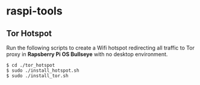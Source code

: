 # raspi-tools

## Tor Hotspot

Run the following scripts to create a Wifi hotspot redirecting all traffic to Tor proxy in **Rapsberry Pi OS Bullseye** with no desktop environment.

```
$ cd ./tor_hotspot
$ sudo ./install_hotspot.sh
$ sudo ./install_tor.sh
```
